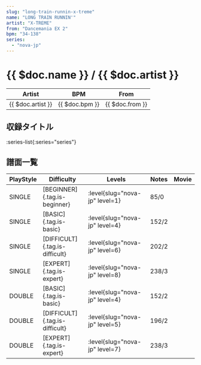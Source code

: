 ```yaml
---
slug: "long-train-runnin-x-treme"
name: "LONG TRAIN RUNNIN'"
artist: "X-TREME"
from: "Dancemania EX 2"
bpm: "34-138"
series:
  - "nova-jp"
---
```


# {{ $doc.name }} / {{ $doc.artist }}

|Artist|BPM|From|
|------|---|----|
|{{ $doc.artist }}|{{ $doc.bpm }}|{{ $doc.from }}|

## 収録タイトル

:series-list{:series="series"}

## 譜面一覧

|PlayStyle|Difficulty|Levels|Notes|Movie|
|---------|----------|------|-----|-----|
|SINGLE|[BEGINNER]{.tag.is-beginner}|<div class="field is-grouped is-grouped-multiline"> :level{slug="nova-jp" level=1}</div>|85/0||
|SINGLE|[BASIC]{.tag.is-basic}|<div class="field is-grouped is-grouped-multiline"> :level{slug="nova-jp" level=4}</div>|152/2||
|SINGLE|[DIFFICULT]{.tag.is-difficult}|<div class="field is-grouped is-grouped-multiline"> :level{slug="nova-jp" level=6}</div>|202/2||
|SINGLE|[EXPERT]{.tag.is-expert}|<div class="field is-grouped is-grouped-multiline"> :level{slug="nova-jp" level=8}</div>|238/3||
|DOUBLE|[BASIC]{.tag.is-basic}|<div class="field is-grouped is-grouped-multiline"> :level{slug="nova-jp" level=4}</div>|152/2||
|DOUBLE|[DIFFICULT]{.tag.is-difficult}|<div class="field is-grouped is-grouped-multiline"> :level{slug="nova-jp" level=5}</div>|196/2||
|DOUBLE|[EXPERT]{.tag.is-expert}|<div class="field is-grouped is-grouped-multiline"> :level{slug="nova-jp" level=7}</div>|238/3||
